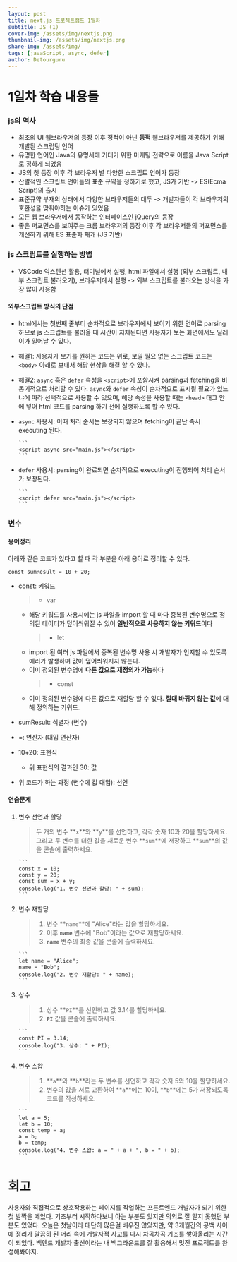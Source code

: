 ```yaml
---
layout: post
title: next.js 프로젝트캠프 1일차
subtitle: JS (1)
cover-img: /assets/img/nextjs.png
thumbnail-img: /assets/img/nextjs.png
share-img: /assets/img/
tags: [javaScript, async, defer]
author: Detourguru
---
```


# 1일차 학습 내용들

### js의 역사

- 최초의 UI 웹브라우저의 등장 이후 정적이 아닌 **동적** 웹브라우저를 제공하기 위해 개발된 스크립팅 언어
- 유명한 언어인 Java의 유명세에 기대기 위한 마케팅 전략으로 이름을 Java Script로 정하게 되었음
- JS의 첫 등장 이후 각 브라우저 별 다양한 스크립트 언어가 등장
- 산발적인 스크립트 언어들의 표준 규약을 정하기로 했고, JS가 기반 -> ES(Ecma Script)의 출시
- 표준규약 부재의 상태에서 다양한 브라우저들의 대두 -> 개발자들이 각 브라우저의 호환성을 맞춰야하는 이슈가 있었음
- 모든 웹 브라우저에서 동작하는 인터페이스인 jQuery의 등장
- 좋은 퍼포먼스를 보여주는 크롬 브라우저의 등장 이후 각 브라우저들의 퍼포먼스를 개선하기 위해 ES 표준화 재개 (JS 기반)

### js 스크립트를 실행하는 방법

- VSCode 익스텐션 활용, 터미널에서 실행, html 파일에서 실행 (외부 스크립트, 내부 스크립트 불러오기), 브라우저에서 실행
  -> 외부 스크립트를 불러오는 방식을 가장 많이 사용함

#### 외부스크립트 방식의 단점

- html에서는 첫번째 줄부터 순차적으로 브라우저에서 보이기 위한 언어로 parsing하므로 js 스크립트를 불러올 때 시간이 지체된다면 사용자가 보는 화면에서도 딜레이가 일어날 수 있다.
- 해결1: 사용자가 보기를 원하는 코드는 위로, 보일 필요 없는 스크립트 코드는 `<body>` 아래로 보내서 해당 현상을 해결 할 수 있다.
- 해결2: `async` 혹은 `defer` 속성을 `<script>`에 포함시켜 parsing과 fetching을 비동기적으로 처리할 수 있다. `async`와 `defer` 속성이 순차적으로 표시될 필요가 있느냐에 따라 선택적으로 사용할 수 있으며, 해당 속성을 사용할 때는 `<head>` 태그 안에 넣어 html 코드를 parsing 하기 전에 실행하도록 할 수 있다.

- `async` 사용시: 이때 처리 순서는 보장되지 않으며 fetching이 끝난 즉시 executing 된다.

      ```
      <script async src="main.js"></script>
      ```

- `defer` 사용시: parsing이 완료되면 순차적으로 executing이 진행되어 처리 순서가 보장된다.

      ```
      <script defer src="main.js"></script>
      ```

### 변수

#### **용어정리**

아래와 같은 코드가 있다고 할 때 각 부분을 아래 용어로 정리할 수 있다.

```
const sumResult = 10 + 20;
```

- const: 키워드

  > - var

  - 해당 키워드를 사용시에는 js 파일을 import 할 때 마다 중복된 변수명으로 정의된 데이터가 덮어씌워질 수 있어 **일반적으로 사용하지 않는 키워드**이다
    > - let
  - import 된 여러 js 파일에서 중복된 변수명 사용 시 개발자가 인지할 수 있도록 에러가 발생하며 값이 덮어씌워지지 않는다.
  - 이미 정의된 변수명에 **다른 값으로 재정의가 가능**하다
    > - const
  - 이미 정의된 변수명에 다른 값으로 재할당 할 수 없다. **절대 바뀌지 않는 값**에 대해 정의하는 키워드.

- sumResult: 식별자 (변수)
- =: 연산자 (대입 연산자)
- 10+20: 표현식
  - 위 표현식의 결과인 30: 값
- 위 코드가 하는 과정 (변수에 값 대입): 선언

#### 연습문제

1.  변수 선언과 할당

    > 두 개의 변수 **`x`**와 **`y`**를 선언하고, 각각 숫자 10과 20을 할당하세요. 그리고 두 변수를 더한 값을 새로운 변수 **`sum`**에 저장하고 **`sum`**의 값을 콘솔에 출력하세요.

        ```
        const x = 10;
        const y = 20;
        const sum = x + y;
        console.log("1. 변수 선언과 할당: " + sum);
        ```

2.  변수 재할당

    > 1.  변수 **`name`**에 "Alice"라는 값을 할당하세요.
    > 2.  이후 **`name`** 변수에 "Bob"이라는 값으로 재할당하세요.
    > 3.  **`name`** 변수의 최종 값을 콘솔에 출력하세요.

        ```
        let name = "Alice";
        name = "Bob";
        console.log("2. 변수 재할당: " + name);
        ```

3.  상수

    > 1.  상수 **`PI`**를 선언하고 값 3.14를 할당하세요.
    > 2.  **`PI`** 값을 콘솔에 출력하세요.

        ```
        const PI = 3.14;
        console.log("3. 상수: " + PI);
        ```

4.  변수 스왑

    > 1.  **`a`**와 **`b`**라는 두 변수를 선언하고 각각 숫자 5와 10을 할당하세요.
    > 2.  변수의 값을 서로 교환하여 **`a`**에는 10이, **`b`**에는 5가 저장되도록 코드를 작성하세요.

        ```
        let a = 5;
        let b = 10;
        const temp = a;
        a = b;
        b = temp;
        console.log("4. 변수 스왑: a = " + a + ", b = " + b);
        ```

# 회고

사용자와 직접적으로 상호작용하는 페이지를 작업하는 프론트엔드 개발자가 되기 위한 첫 발짝을 떼었다.
기초부터 시작하다보니 아는 부분도 있지만 의외로 잘 알지 못했던 부분도 있었다.
오늘은 첫날이라 대단히 많은걸 배우진 않았지만,
약 3개월간의 공백 사이에 정리가 말끔히 된 머리 속에 개발자적 사고를 다시 차곡차곡 기초를 쌓아올리는 시간이 되었다.
백엔드 개발자 출신이라는 내 백그라운드를 잘 활용해서 멋진 프로젝트를 완성해봐야지.
